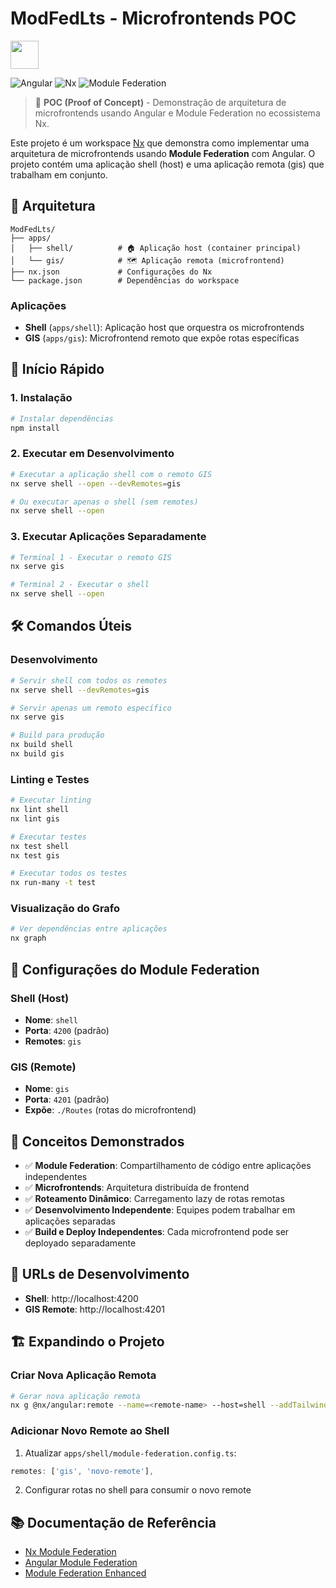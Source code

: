 # ModFedLts - Microfrontends POC

<a alt="Nx logo" href="https://nx.dev" target="_blank" rel="noreferrer"><img src="https://raw.githubusercontent.com/nrwl/nx/master/images/nx-logo.png" width="45"></a>

![Angular](https://img.shields.io/badge/Angular-20.2.0-red)
![Nx](https://img.shields.io/badge/Nx-21.5.3-blue)
![Module Federation](https://img.shields.io/badge/Module%20Federation-0.18.0-green)

> 🚀 **POC (Proof of Concept)** - Demonstração de arquitetura de microfrontends usando Angular e Module Federation no ecossistema Nx.

Este projeto é um workspace [Nx](https://nx.dev) que demonstra como implementar uma arquitetura de microfrontends usando **Module Federation** com Angular. O projeto contém uma aplicação shell (host) e uma aplicação remota (gis) que trabalham em conjunto.

## 📁 Arquitetura

```
ModFedLts/
├── apps/
│   ├── shell/          # 🏠 Aplicação host (container principal)
│   └── gis/            # 🗺️ Aplicação remota (microfrontend)
├── nx.json             # Configurações do Nx
└── package.json        # Dependências do workspace
```

### Aplicações

- **Shell** (`apps/shell`): Aplicação host que orquestra os microfrontends
- **GIS** (`apps/gis`): Microfrontend remoto que expõe rotas específicas

## 🚀 Início Rápido

### 1. Instalação

```bash
# Instalar dependências
npm install
```

### 2. Executar em Desenvolvimento

```bash
# Executar a aplicação shell com o remoto GIS
nx serve shell --open --devRemotes=gis

# Ou executar apenas o shell (sem remotes)
nx serve shell --open
```

### 3. Executar Aplicações Separadamente

```bash
# Terminal 1 - Executar o remoto GIS
nx serve gis

# Terminal 2 - Executar o shell
nx serve shell --open
```

## 🛠️ Comandos Úteis

### Desenvolvimento
```bash
# Servir shell com todos os remotes
nx serve shell --devRemotes=gis

# Servir apenas um remoto específico
nx serve gis

# Build para produção
nx build shell
nx build gis
```

### Linting e Testes
```bash
# Executar linting
nx lint shell
nx lint gis

# Executar testes
nx test shell
nx test gis

# Executar todos os testes
nx run-many -t test
```

### Visualização do Grafo
```bash
# Ver dependências entre aplicações
nx graph
```

## 🔧 Configurações do Module Federation

### Shell (Host)
- **Nome**: `shell`
- **Porta**: `4200` (padrão)
- **Remotes**: `gis`

### GIS (Remote)
- **Nome**: `gis`
- **Porta**: `4201` (padrão)
- **Expõe**: `./Routes` (rotas do microfrontend)

## 📖 Conceitos Demonstrados

- ✅ **Module Federation**: Compartilhamento de código entre aplicações independentes
- ✅ **Microfrontends**: Arquitetura distribuída de frontend
- ✅ **Roteamento Dinâmico**: Carregamento lazy de rotas remotas
- ✅ **Desenvolvimento Independente**: Equipes podem trabalhar em aplicações separadas
- ✅ **Build e Deploy Independentes**: Cada microfrontend pode ser deployado separadamente

## 🔗 URLs de Desenvolvimento

- **Shell**: http://localhost:4200
- **GIS Remote**: http://localhost:4201

## 🏗️ Expandindo o Projeto

### Criar Nova Aplicação Remota

```bash
# Gerar nova aplicação remota
nx g @nx/angular:remote --name=<remote-name> --host=shell --addTailwind=true --e2eTestRunner=none
```

### Adicionar Novo Remote ao Shell

1. Atualizar `apps/shell/module-federation.config.ts`:
```typescript
remotes: ['gis', 'novo-remote'],
```

2. Configurar rotas no shell para consumir o novo remote

## 📚 Documentação de Referência

- [Nx Module Federation](https://nx.dev/recipes/module-federation)
- [Angular Module Federation](https://angular.io/guide/module-federation)
- [Module Federation Enhanced](https://github.com/module-federation/core)
